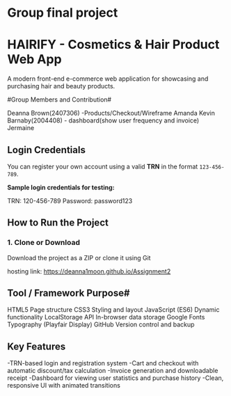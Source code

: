 # Group final project

# HAIRIFY - Cosmetics & Hair Product Web App

A modern front-end e-commerce web application for showcasing and purchasing hair and beauty products.

#Group Members and Contribution#

Deanna Brown(2407306) -Products/Checkout/Wireframe
Amanda
Kevin Barnaby(2004408) - dashboard(show user frequency and invoice)
Jermaine

## Login Credentials

You can register your own account using a valid **TRN** in the format `123-456-789`.

**Sample login credentials for testing:**

TRN: 120-456-789
Password: password123

##  How to Run the Project

### 1. Clone or Download
Download the project as a ZIP or clone it using Git

hosting link:
https://deanna1moon.github.io/Assignment2


## Tool / Framework	Purpose#

HTML5	Page structure
CSS3	Styling and layout
JavaScript (ES6)	Dynamic functionality
LocalStorage API	In-browser data storage
Google Fonts	Typography (Playfair Display)
GitHub	Version control and backup

## Key Features
-TRN-based login and registration system
-Cart and checkout with automatic discount/tax calculation
-Invoice generation and downloadable receipt
-Dashboard for viewing user statistics and purchase history
-Clean, responsive UI with animated transitions









